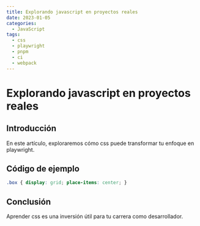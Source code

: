 ```yaml
---
title: Explorando javascript en proyectos reales
date: 2023-01-05
categories:
  - JavaScript
tags:
  - css
  - playwright
  - pnpm
  - ci
  - webpack
---
```


# Explorando javascript en proyectos reales

## Introducción

En este artículo, exploraremos cómo css puede transformar tu enfoque en playwright.

## Código de ejemplo

```css
.box { display: grid; place-items: center; }
```

## Conclusión

Aprender css es una inversión útil para tu carrera como desarrollador.